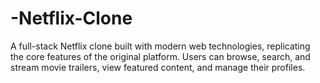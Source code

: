 # -Netflix-Clone
A full-stack Netflix clone built with modern web technologies, replicating the core features of the original platform. Users can browse, search, and stream movie trailers, view featured content, and manage their profiles.
